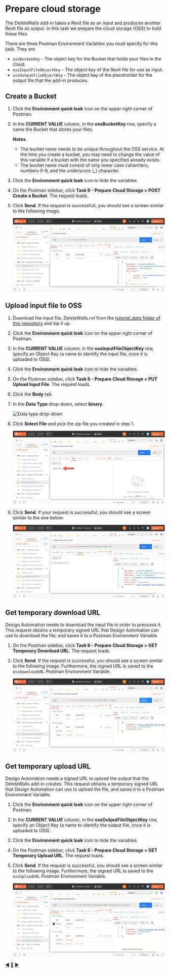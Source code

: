 # Prepare cloud storage

The DeleteWalls add-in takes a Revit file as an input and produces another Revit file as output. In this task we prepare the cloud storage (OSS) to hold these files.

There are three Postman Environment Variables you must specify for this task. They are 
- `ossBucketKey` - The object key for the Bucket that holds your files in the cloud.
- `ossInputFileObjectKey` - The object key of the Revit file for use as input.
- `ossOutputFileObjectKey` - The object key of the placeholder for the output file that the add-in produces.

## Create a Bucket

1. Click the **Environment quick look** icon on the upper right corner of Postman. 

2. In the **CURRENT VALUE** column, in the **ossBucketKey** row, specify a name the Bucket that stores your files.

    **Notes** 
    - The bucket name needs to be unique throughout the OSS service. At the time you create a bucket, you may need to change the value of this variable if a bucket with the name you specified already exists. 
    - The bucket name must consist of only lower case caharcters, numbers 0-9, and the underscore (_) character.

3. Click the **Environment quick look** icon to hide the variables.

4. On the Postman sidebar, click **Task 6 - Prepare Cloud Storage > POST Create a Bucket**. The request loads.

5. Click **Send**. If the request is successfull, you should see a screen similar to the following image.

    ![Successfull Bucket Creation](../images/task6-sucessfull_bucket_creation.png "Successfull Bucket Creation")

## Upload input file to OSS

1. Download the input file, *DeleteWalls.rvt*  from the [*tutorial_data* folder of this repository](https://git.autodesk.com/ASRD-CPUX/Postman_Collections/tree/master/DA4Revit/tutorial_data) and zip it up.

2. Click the **Environment quick look** icon on the upper right corner of Postman. 

3. In the **CURRENT VALUE** column, in the **ossInputFileObjectKey** row, specify an Object Key (a name to identify the input file, once it is uploaded to OSS).

4. Click the **Environment quick look** icon to hide the variables.

5. On the Postman sidebar, click **Task 6 - Prepare Cloud Storage > PUT Upload Input File**. The request loads.

6. Click the **Body** tab.

7. In the **Data Type** drop-down, select **binary**.

    ![Data type drop-down](../images/task6-data_type_dropdown.png "Data type drop-down")

8. Click **Select File** and pick the zip file you created in step 1.

    ![Select file button](../images/task6-select_files_button.png "Select file button")

9. Click **Send**. If your request is successful, you should see a screen similar to the one below:

    ![Succesful upload of input file](../images/task6-successful_upload.png "Succesful upload of input file")

## Get temporary download URL

Design Automation needs to download the input file in order to preocess it. This request obtains a temporary signed URL that Design Automation can use to download the file, and saves it to a Postman Environment Variable.

1. On the Postman sidebar, click **Task 6 - Prepare Cloud Storage > GET Temporary Download URL**. The request loads.

2. Click **Send**. If the request is successful, you should see a screen similar to the following image. Furthermore, the signed URL is saved to the `ossDownloadURL` Postman Environment Variable.

    ![Signed download url](../images/task6-signed_downloadurl.png "Signed download URL")

## Get temporary upload URL

Design Automation needs a signed URL to upload the output that the DeleteWalls add-in creates. This request obtains a temporary signed URL that Design Automation can use to upload the file, and saves it to a Postman Environment Variable.

1. Click the **Environment quick look** icon on the upper right corner of Postman. 

2. In the **CURRENT VALUE** column, in the **ossOutputFileObjectKey** row, specify an Object Key (a name to identify the output file, once it is uploaded to OSS).

3. Click the **Environment quick look** icon to hide the variables.

4. On the Postman sidebar, click **Task 6 - Prepare Cloud Storage > GET Temporary Upload URL**. The request loads.

5. Click **Send**. If the request is successful, you should see a screen similar to the following image. Furthermore, the signed URL is saved to the `ossUploadURL` Postman Environment Variable.

    ![Signed upload URL](../images/task6-signed_uploadurl.png "Signed upload URL")

[:arrow_backward:](task-4.md)  [:arrow_up_small:](../readme.md)  [:arrow_forward:](task-6.md)







